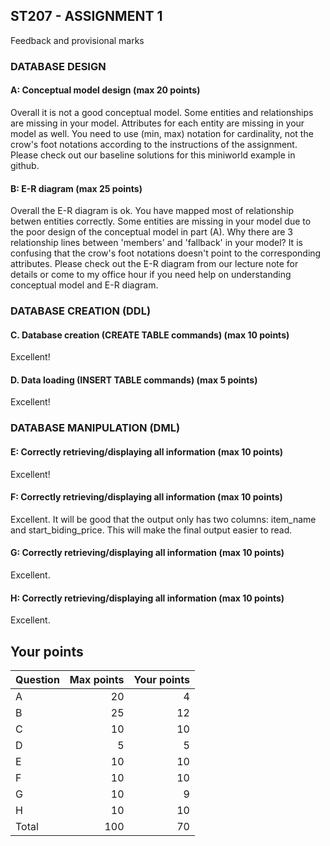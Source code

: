 ## ST207 - ASSIGNMENT 1

Feedback and provisional marks

### DATABASE DESIGN

#### A: Conceptual model design (max 20 points)
Overall it is not a good conceptual model. Some entities and relationships are missing in your model. Attributes for each entity are missing in your model as well. You need to use (min, max) notation for cardinality, not the crow's foot notations according to the instructions of the assignment. Please check out our baseline solutions for this miniworld example in github. 


#### B: E-R diagram (max 25 points)
Overall the E-R diagram is ok. You have mapped most of relationship betwen entities correctly. Some entities are missing in your model due to the poor design of the conceptual model in  part (A). Why there are 3 relationship lines between 'members' and 'fallback' in your model? It is confusing that the crow's foot notations doesn't point to the corresponding attributes. Please check out the E-R diagram from our lecture note for details or come to my office hour if you need help on understanding conceptual model and E-R diagram.

### DATABASE CREATION (DDL)

#### C. Database creation (CREATE TABLE commands) (max 10 points)
Excellent!

#### D. Data loading (INSERT TABLE commands) (max 5 points)
Excellent!


### DATABASE MANIPULATION (DML)

#### E: Correctly retrieving/displaying all information (max 10 points)
Excellent!

#### F: Correctly retrieving/displaying all information (max 10 points)
Excellent. It will be good that the output only has two columns: item_name and start_biding_price. This will make the final output easier to read. 

#### G: Correctly retrieving/displaying all information (max 10 points)
Excellent. 

#### H: Correctly retrieving/displaying all information (max 10 points)
Excellent.

## Your points

|Question | Max points| Your points|
|:--------|-----------:|-----------:|
|A 	 |      	20|      	4|
|B 	 |      	25|      	12|
|C   |      	10|      	10|
|D   |      	 5|      	5|
|E   |        10|       10|
|F 	 |      	10|       10|
|G 	 |      	10|       9|
|H   |      	10|       10|
|Total |     100|     	70|
